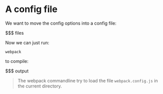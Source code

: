 # A config file

We want to move the config options into a config file:

$$$ files

Now we can just run: 

``` text
webpack
```

to compile:

$$$ output

> The webpack commandline try to load the file `webpack.config.js` in the current directory.
